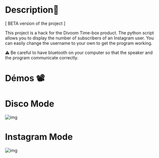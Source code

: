 # Description📜
[ BETA version of the project ]

This project is a hack for the Divoom Time-box product. The python script allows you to display the number of subscribers of an Instagram user.
You can easily change the username to your own to get the program working.

⚠️ Be careful to have bluetooth on your computer so that the speaker and the program communicate correctly.

# Démos 📽️

# Disco Mode
![img](https://media.discordapp.net/attachments/671292077870415872/946795892026007562/VID20220224152449_1.gif?width=263&height=468)

# Instagram Mode
![img](https://media.discordapp.net/attachments/671292077870415872/946792862010458222/VID20220225163119_1.gif?width=263&height=468)
